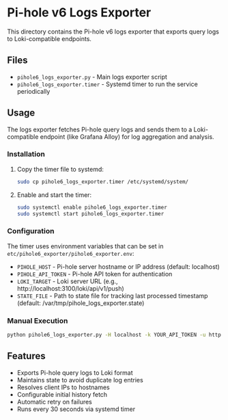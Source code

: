 # Pi-hole v6 Logs Exporter

This directory contains the Pi-hole v6 logs exporter that exports query logs to Loki-compatible endpoints.

## Files

- `pihole6_logs_exporter.py` - Main logs exporter script
- `pihole6_logs_exporter.timer` - Systemd timer to run the service periodically

## Usage

The logs exporter fetches Pi-hole query logs and sends them to a Loki-compatible endpoint (like Grafana Alloy) for log aggregation and analysis.

### Installation

1. Copy the timer file to systemd:
   ```bash
   sudo cp pihole6_logs_exporter.timer /etc/systemd/system/
   ```

2. Enable and start the timer:
   ```bash
   sudo systemctl enable pihole6_logs_exporter.timer
   sudo systemctl start pihole6_logs_exporter.timer
   ```

### Configuration

The timer uses environment variables that can be set in `etc/pihole6_exporter/pihole6_exporter.env`:

- `PIHOLE_HOST` - Pi-hole server hostname or IP address (default: localhost)
- `PIHOLE_API_TOKEN` - Pi-hole API token for authentication
- `LOKI_TARGET` - Loki server URL (e.g., http://localhost:3100/loki/api/v1/push)
- `STATE_FILE` - Path to state file for tracking last processed timestamp (default: /var/tmp/pihole_logs_exporter.state)

### Manual Execution

```bash
python pihole6_logs_exporter.py -H localhost -k YOUR_API_TOKEN -u http://localhost:3100/loki/api/v1/push
```

## Features

- Exports Pi-hole query logs to Loki format
- Maintains state to avoid duplicate log entries
- Resolves client IPs to hostnames
- Configurable initial history fetch
- Automatic retry on failures
- Runs every 30 seconds via systemd timer 
